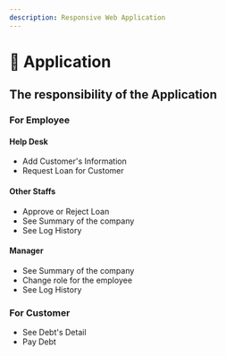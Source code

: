 ```yaml
---
description: Responsive Web Application
---
```


# 🦈 Application

## The responsibility of the Application

### For Employee

#### Help Desk

* Add Customer's Information
* Request Loan for Customer

#### Other Staffs

* Approve or Reject Loan
* See Summary of the company
* See Log History

#### Manager

* See Summary of the company
* Change role for the employee
* See Log History

### For Customer

* See Debt's Detail
* Pay Debt
